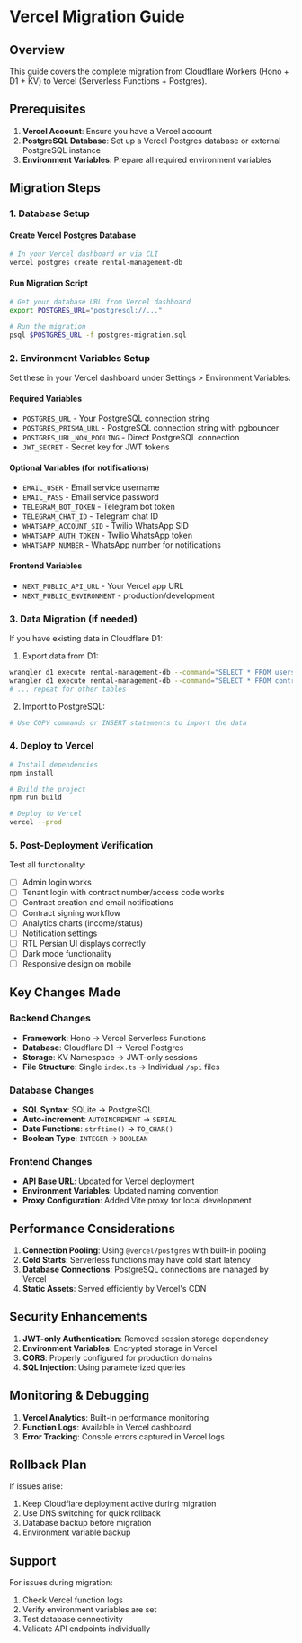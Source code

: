 # Vercel Migration Guide

## Overview
This guide covers the complete migration from Cloudflare Workers (Hono + D1 + KV) to Vercel (Serverless Functions + Postgres).

## Prerequisites

1. **Vercel Account**: Ensure you have a Vercel account
2. **PostgreSQL Database**: Set up a Vercel Postgres database or external PostgreSQL instance
3. **Environment Variables**: Prepare all required environment variables

## Migration Steps

### 1. Database Setup

#### Create Vercel Postgres Database
```bash
# In your Vercel dashboard or via CLI
vercel postgres create rental-management-db
```

#### Run Migration Script
```bash
# Get your database URL from Vercel dashboard
export POSTGRES_URL="postgresql://..."

# Run the migration
psql $POSTGRES_URL -f postgres-migration.sql
```

### 2. Environment Variables Setup

Set these in your Vercel dashboard under Settings > Environment Variables:

#### Required Variables
- `POSTGRES_URL` - Your PostgreSQL connection string
- `POSTGRES_PRISMA_URL` - PostgreSQL connection string with pgbouncer
- `POSTGRES_URL_NON_POOLING` - Direct PostgreSQL connection
- `JWT_SECRET` - Secret key for JWT tokens

#### Optional Variables (for notifications)
- `EMAIL_USER` - Email service username
- `EMAIL_PASS` - Email service password
- `TELEGRAM_BOT_TOKEN` - Telegram bot token
- `TELEGRAM_CHAT_ID` - Telegram chat ID
- `WHATSAPP_ACCOUNT_SID` - Twilio WhatsApp SID
- `WHATSAPP_AUTH_TOKEN` - Twilio WhatsApp token
- `WHATSAPP_NUMBER` - WhatsApp number for notifications

#### Frontend Variables
- `NEXT_PUBLIC_API_URL` - Your Vercel app URL
- `NEXT_PUBLIC_ENVIRONMENT` - production/development

### 3. Data Migration (if needed)

If you have existing data in Cloudflare D1:

1. Export data from D1:
```bash
wrangler d1 execute rental-management-db --command="SELECT * FROM users;" --output=users.csv
wrangler d1 execute rental-management-db --command="SELECT * FROM contracts;" --output=contracts.csv
# ... repeat for other tables
```

2. Import to PostgreSQL:
```bash
# Use COPY commands or INSERT statements to import the data
```

### 4. Deploy to Vercel

```bash
# Install dependencies
npm install

# Build the project
npm run build

# Deploy to Vercel
vercel --prod
```

### 5. Post-Deployment Verification

Test all functionality:
- [ ] Admin login works
- [ ] Tenant login with contract number/access code works
- [ ] Contract creation and email notifications
- [ ] Contract signing workflow
- [ ] Analytics charts (income/status)
- [ ] Notification settings
- [ ] RTL Persian UI displays correctly
- [ ] Dark mode functionality
- [ ] Responsive design on mobile

## Key Changes Made

### Backend Changes
- **Framework**: Hono → Vercel Serverless Functions
- **Database**: Cloudflare D1 → Vercel Postgres
- **Storage**: KV Namespace → JWT-only sessions
- **File Structure**: Single `index.ts` → Individual `/api` files

### Database Changes
- **SQL Syntax**: SQLite → PostgreSQL
- **Auto-increment**: `AUTOINCREMENT` → `SERIAL`
- **Date Functions**: `strftime()` → `TO_CHAR()`
- **Boolean Type**: `INTEGER` → `BOOLEAN`

### Frontend Changes
- **API Base URL**: Updated for Vercel deployment
- **Environment Variables**: Updated naming convention
- **Proxy Configuration**: Added Vite proxy for local development

## Performance Considerations

1. **Connection Pooling**: Using `@vercel/postgres` with built-in pooling
2. **Cold Starts**: Serverless functions may have cold start latency
3. **Database Connections**: PostgreSQL connections are managed by Vercel
4. **Static Assets**: Served efficiently by Vercel's CDN

## Security Enhancements

1. **JWT-only Authentication**: Removed session storage dependency
2. **Environment Variables**: Encrypted storage in Vercel
3. **CORS**: Properly configured for production domains
4. **SQL Injection**: Using parameterized queries

## Monitoring & Debugging

1. **Vercel Analytics**: Built-in performance monitoring
2. **Function Logs**: Available in Vercel dashboard
3. **Error Tracking**: Console errors captured in Vercel logs

## Rollback Plan

If issues arise:
1. Keep Cloudflare deployment active during migration
2. Use DNS switching for quick rollback
3. Database backup before migration
4. Environment variable backup

## Support

For issues during migration:
1. Check Vercel function logs
2. Verify environment variables are set
3. Test database connectivity
4. Validate API endpoints individually
